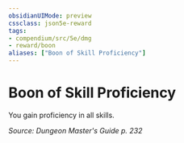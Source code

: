 ```yaml
---
obsidianUIMode: preview
cssclass: json5e-reward
tags:
- compendium/src/5e/dmg
- reward/boon
aliases: ["Boon of Skill Proficiency"]
---
```

# Boon of Skill Proficiency

You gain proficiency in all skills.

*Source: Dungeon Master's Guide p. 232*